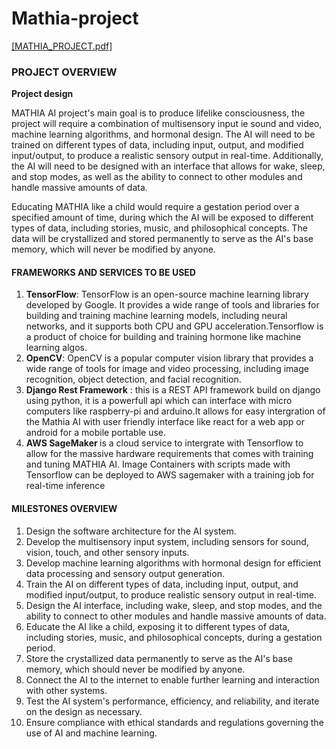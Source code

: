 # Mathia-project
<a href="https://github.com/betawayz/Mathia-project/files/10849020/MATHIA_PROJECT.pdf">[MATHIA_PROJECT.pdf]</a>


<h3>PROJECT OVERVIEW</h3>
    <strong>Project design </strong>
    <img src = "https://user-images.githubusercontent.com/126449163/221824961-245b8321-c4a4-4ce7-b68c-fd545f24b4fb.png" alt="">
    
<p>MATHIA AI project's main goal is to produce lifelike consciousness, the project will require a combination of multisensory input ie sound and video, machine learning algorithms, and hormonal design. The AI will need to be trained on different types of data, including input, output, and modified input/output, to produce a realistic sensory output in real-time. Additionally, the AI will need to be designed with an interface that allows for wake, sleep, and stop modes, as well as the ability to connect to other modules and handle massive amounts of data. </p>

<p>Educating MATHIA like a child would require a gestation period over a specified amount of time, during which the AI will be exposed to different types of data, including stories, music, and philosophical concepts. The data will be crystallized and stored permanently to serve as the AI's base memory, which will never be modified by anyone.</p>

<h4> FRAMEWORKS AND SERVICES TO BE USED </h4>
<ol>
  <li><strong>TensorFlow</strong>: TensorFlow is an open-source machine learning library developed by Google. It provides a wide range of tools and libraries for building and training machine learning models, including neural networks, and it supports both CPU and GPU acceleration.Tensorflow is a product of choice for building and training hormone like machine learning algos.</li>
  <li><strong>OpenCV</strong>: OpenCV is a popular computer vision library that provides a wide range of tools for image and video processing, including image recognition, object detection, and facial recognition.</li>
  <li><strong>Django Rest Framework</strong> : this is a REST API framework build on django using python, it is a powerfull api which can interface with micro computers like raspberry-pi and arduino.It allows for easy intergration of the Mathia AI with user friendly interface like react for a web app or android for a mobile portable use.</li>
    <li> <strong> AWS SageMaker </strong> is a cloud service to intergrate with Tensorflow to allow for the massive hardware requirements that comes with training and tuning MATHIA AI. Image Containers with scripts made with Tensorflow can be deployed to AWS sagemaker with a training job for real-time inference</li>
</ol>

<h4>MILESTONES OVERVIEW </h4> 
<ol>
  <li>Design the software architecture for the AI system.</li>
  <li>Develop the multisensory input system, including sensors for sound, vision, touch, and other sensory inputs.</li>
  <li>Develop machine learning algorithms with hormonal design for efficient data processing and sensory output generation.</li>
  <li>Train the AI on different types of data, including input, output, and modified input/output, to produce realistic sensory output in real-time.</li>
  <li>Design the AI interface, including wake, sleep, and stop modes, and the ability to connect to other modules and handle massive amounts of data.</li>
  <li>Educate the AI like a child, exposing it to different types of data, including stories, music, and philosophical concepts, during a gestation period.</li>
  <li>Store the crystallized data permanently to serve as the AI's base memory, which should never be modified by anyone.</li>
  <li>Connect the AI to the internet to enable further learning and interaction with other systems.</li>
  <li>Test the AI system's performance, efficiency, and reliability, and iterate on the design as necessary.</li>
  <li>Ensure compliance with ethical standards and regulations governing the use of AI and machine learning.</li>
 </ol>



